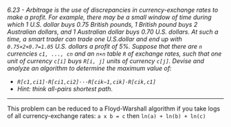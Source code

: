 *6.23 - Arbitrage is the use of discrepancies in currency-exchange rates to make a profit. For example, there may be a small window of time during which 1 U.S. dollar buys 0.75 British pounds, 1 British pound buys 2 Australian dollars, and 1 Australian dollar buys 0.70 U.S. dollars. At such a time, a smart trader can trade one U.S.dollar and end up with `0.75×2×0.7=1.05` U.S. dollars a profit of 5%. Suppose that there are `n` currencies `c1, ..., cn` and an `n×n` table `R` of exchange rates, such that one unit of currency `c[i]` buys `R[i, j]` units of currency `c[j]`. Devise and analyze an algorithm to determine the maximum value of:*
- *`R[c1,ci1]·R[ci1,ci2]···R[cik−1,cik]·R[cik,c1]`*
- *Hint: think all-pairs shortest path.*
***
This problem can be reduced to a Floyd-Warshall algorithm if you take logs of all currency-exchange rates: `a x b = c` then `ln(a) + ln(b) + ln(c)`
